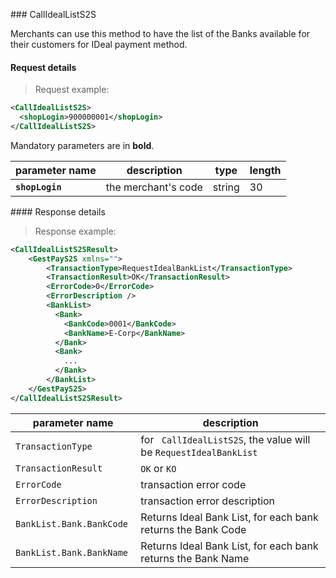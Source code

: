 ### CallIdealListS2S

Merchants can use this method to have the list of the Banks available for their customers for IDeal payment method.

#### Request details

> Request example: 

```xml
<CallIdealListS2S>
  <shopLogin>900000001</shopLogin>
</CallIdealListS2S>
```

Mandatory parameters are in **bold**.

| parameter name | description | type | length | 
| -------------- | ----------- | -----|--------| 
| **`shopLogin`** | the merchant's code | string | 30 | 



#### Response details 

> Response example: 

```xml
<CallIdealListS2SResult>
    <GestPayS2S xmlns="">
        <TransactionType>RequestIdealBankList</TransactionType>
        <TransactionResult>OK</TransactionResult>
        <ErrorCode>0</ErrorCode>
        <ErrorDescription />
        <BankList>
          <Bank>
            <BankCode>0001</BankCode>
            <BankName>E-Corp</BankName>
          </Bank>
          <Bank>
            ... 
          </Bank>
        </BankList>
    </GestPayS2S>
</CallIdealListS2SResult>
```

| parameter name | description |  
| -------------- | ----------- | 
| `TransactionType` | for ` CallIdealListS2S`, the value will be `RequestIdealBankList` | 
| `TransactionResult` | `OK` or `KO` |  
| `ErrorCode` | transaction error code | 
| `ErrorDescription` | transaction error description
| `BankList.Bank.BankCode` | Returns Ideal Bank List, for each bank returns the Bank Code 
| `BankList.Bank.BankName` | Returns Ideal Bank List, for each bank returns the Bank Name 
